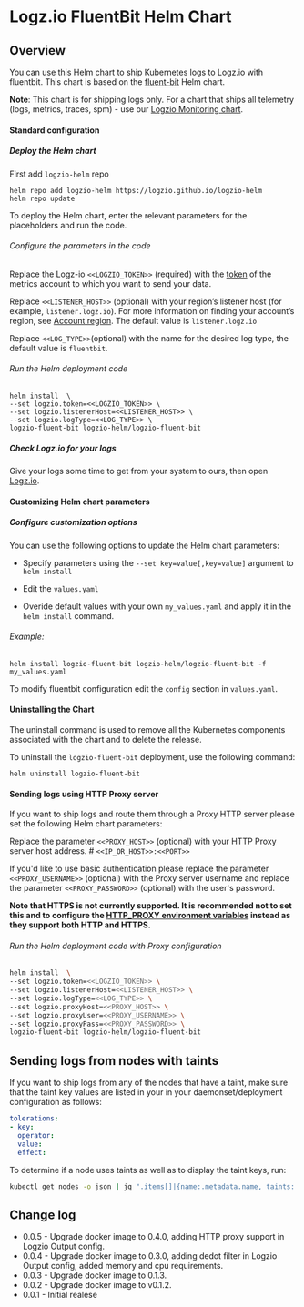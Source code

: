 # Logz.io FluentBit Helm Chart

##  Overview

You can use this Helm chart to ship Kubernetes logs to Logz.io with fluentbit.
This chart is based on the [fluent-bit](https://github.com/fluent/helm-charts/tree/main/charts/fluent-bit) Helm chart. 

**Note**: This chart is for shipping logs only. For a chart that ships all telemetry (logs, metrics, traces, spm) - use our [Logzio Monitoring chart](https://github.com/logzio/logzio-helm/tree/master/charts/logzio-monitoring).

#### Standard configuration

##### Deploy the Helm chart
First add `logzio-helm` repo
```shell
helm repo add logzio-helm https://logzio.github.io/logzio-helm
helm repo update
```
To deploy the Helm chart, enter the relevant parameters for the placeholders and run the code. 

###### Configure the parameters in the code

Replace the Logz-io `<<LOGZIO_TOKEN>>` (required) with the [token](https://app.logz.io/#/dashboard/settings/manage-tokens/data-shipping) of the metrics account to which you want to send your data.

Replace `<<LISTENER_HOST>>` (optional) with your region’s listener host (for example, `listener.logz.io`). For more information on finding your account’s region, see [Account region](https://docs.logz.io/user-guide/accounts/account-region.html). The default value is `listener.logz.io`

Replace `<<LOG_TYPE>>`(optional) with the name for the desired log type, the default value is `fluentbit`.

###### Run the Helm deployment code

```shell
helm install  \
--set logzio.token=<<LOGZIO_TOKEN>> \
--set logzio.listenerHost=<<LISTENER_HOST>> \
--set logzio.logType=<<LOG_TYPE>> \
logzio-fluent-bit logzio-helm/logzio-fluent-bit
```


##### Check Logz.io for your logs

Give your logs some time to get from your system to ours, then open [Logz.io](https://app.logz.io/).


####  Customizing Helm chart parameters


##### Configure customization options

You can use the following options to update the Helm chart parameters: 

* Specify parameters using the `--set key=value[,key=value]` argument to `helm install`

* Edit the `values.yaml`

* Overide default values with your own `my_values.yaml` and apply it in the `helm install` command. 

###### Example:

```
helm install logzio-fluent-bit logzio-helm/logzio-fluent-bit -f my_values.yaml 
```

To modify fluentbit configuration edit the `config` section in `values.yaml`.
#### Uninstalling the Chart

The uninstall command is used to remove all the Kubernetes components associated with the chart and to delete the release.  

To uninstall the `logzio-fluent-bit` deployment, use the following command:

```shell
helm uninstall logzio-fluent-bit
```

#### Sending logs using HTTP Proxy server

If you want to ship logs and route them through a Proxy HTTP server please set the following Helm chart parameters:

Replace the parameter `<<PROXY_HOST>>` (optional) with your HTTP Proxy server host address. # `<<IP_OR_HOST>>:<<PORT>>`

If you'd like to use basic authentication please replace the parameter `<<PROXY_USERNAME>>` (optional) with the Proxy server username and replace the parameter `<<PROXY_PASSWORD>>` (optional) with the user's password.


**Note that HTTPS is not currently supported. It is recommended not to set this and to configure the [HTTP_PROXY environment variables](https://docs.fluentbit.io/manual/administration/http-proxy) instead as they support both HTTP and HTTPS.** 


###### Run the Helm deployment code with Proxy configuration
```sh
helm install  \
--set logzio.token=<<LOGZIO_TOKEN>> \
--set logzio.listenerHost=<<LISTENER_HOST>> \
--set logzio.logType=<<LOG_TYPE>> \
--set logzio.proxyHost=<<PROXY_HOST>> \
--set logzio.proxyUser=<<PROXY_USERNAME>> \
--set logzio.proxyPass=<<PROXY_PASSWORD>> \
logzio-fluent-bit logzio-helm/logzio-fluent-bit
```

## Sending logs from nodes with taints

If you want to ship logs from any of the nodes that have a taint, make sure that the taint key values are listed in your in your daemonset/deployment configuration as follows:

```yaml
tolerations:
- key: 
  operator: 
  value: 
  effect: 
```

To determine if a node uses taints as well as to display the taint keys, run:

```sh
kubectl get nodes -o json | jq ".items[]|{name:.metadata.name, taints:.spec.taints}"
```

## Change log
* 0.0.5 - Upgrade docker image to 0.4.0, adding HTTP proxy support in Logzio Output config.
* 0.0.4 - Upgrade docker image to 0.3.0, adding dedot filter in Logzio Output config, added memory and cpu requirements.
* 0.0.3 - Upgrade docker image to 0.1.3.
* 0.0.2 - Upgrade docker image to v0.1.2.
* 0.0.1 - Initial realese

